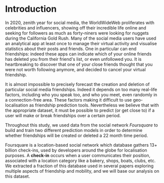 # Introduction

In 2020, zenith year for social media, the WorldWideWeb proliferates with celebrities and influencers, showing off their incredible life online and seeking for followers as much as forty-niners were looking for nuggets during the California Gold Rush. Many of the social media users have used an analytical app at least once to manage their virtual activity and visualise statistics about their posts and friends. One in particular can end friendships: indeed these apps can indicate which of your online friends has deleted you from their friend's list, or even unfollowed you. It is heartbreaking to discover that one of your close friends thought that you were not worth following anymore, and decided to cancel your virtual friendship.


It is almost impossible to precisely forecast the creation and deletion of particular social media friendships. Indeed it depends on too many real-life factors, including who you speak too, and who you meet, even randomly in a connection-free area. These factors making it difficult to use geo-localisation as friendship prediction tools. Nevertheless we believe that with the appropriate dataset, it must be possible to predict (or get close to) if a user will make or break friendships over a certain period.

Throughout this study, we used data from the social network *Foursquare* to build and train two different prediction models in order to determine whether friendships will be created or deleted a 22 month time period.


Foursquare is a location-based social network which database gathers 13+ billion check-ins, used by developers around the globe for localisation purposes. A **check-in** occurs when a user communicates their position, associated with a location category like a bakery, shops, boats, clubs, etc. We extracted a fraction of this database used in several papers exploring multiple aspects of friendship and mobility, and we will base our analysis on this dataset.
